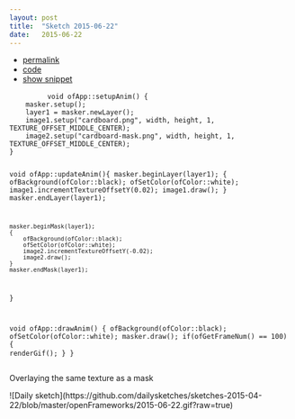```yaml
---
layout: post
title:  "Sketch 2015-06-22"
date:   2015-06-22
---
```

<div class="code">
    <ul>
		<li><a href="{% post_url 2015-06-22-sketch %}">permalink</a></li>
		<li><a href="https://github.com/dailysketches/dailySketches/tree/master/sketches/2015-06-22">code</a></li>
		<li><a href="#" class="snippet-button">show snippet</a></li>
	</ul>
    <pre class="snippet">
        <code class="cpp">void ofApp::setupAnim() {
    masker.setup();
    layer1 = masker.newLayer();
    image1.setup("cardboard.png", width, height, 1, TEXTURE_OFFSET_MIDDLE_CENTER);
    image2.setup("cardboard-mask.png", width, height, 1, TEXTURE_OFFSET_MIDDLE_CENTER);
}

void ofApp::updateAnim(){
    masker.beginLayer(layer1);
    {
        ofBackground(ofColor::black);
        ofSetColor(ofColor::white);
        image1.incrementTextureOffsetY(0.02);
        image1.draw();
    }
    masker.endLayer(layer1);

    masker.beginMask(layer1);
    {
        ofBackground(ofColor::black);
        ofSetColor(ofColor::white);
        image2.incrementTextureOffsetY(-0.02);
        image2.draw();
    }
    masker.endMask(layer1);
}

void ofApp::drawAnim() {
    ofBackground(ofColor::black);
    ofSetColor(ofColor::white);
    masker.draw();
    if(ofGetFrameNum() == 100) {
        renderGif();
    }
}</code>
    </pre>
</div>
<p class="description">Overlaying the same texture as a mask</p>
![Daily sketch](https://github.com/dailysketches/sketches-2015-04-22/blob/master/openFrameworks/2015-06-22.gif?raw=true)
